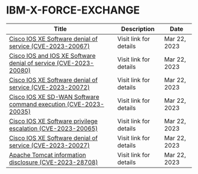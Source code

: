

# IBM-X-FORCE-EXCHANGE

 |Title|Description|Date|
 |---|---|---|
 |[Cisco IOS XE Software denial of service (CVE-2023-20067)](https://exchange.xforce.ibmcloud.com/activity/list?filter=Vulnerabilities)|Visit link for details|Mar 22, 2023|
 |[Cisco IOS and IOS XE Software denial of service (CVE-2023-20080)](https://exchange.xforce.ibmcloud.com/activity/list?filter=Vulnerabilities)|Visit link for details|Mar 22, 2023|
 |[Cisco IOS XE Software denial of service (CVE-2023-20072)](https://exchange.xforce.ibmcloud.com/activity/list?filter=Vulnerabilities)|Visit link for details|Mar 22, 2023|
 |[Cisco IOS XE SD-WAN Software command execution (CVE-2023-20035)](https://exchange.xforce.ibmcloud.com/activity/list?filter=Vulnerabilities)|Visit link for details|Mar 22, 2023|
 |[Cisco IOS XE Software privilege escalation (CVE-2023-20065)](https://exchange.xforce.ibmcloud.com/activity/list?filter=Vulnerabilities)|Visit link for details|Mar 22, 2023|
 |[Cisco IOS XE Software denial of service (CVE-2023-20027)](https://exchange.xforce.ibmcloud.com/activity/list?filter=Vulnerabilities)|Visit link for details|Mar 22, 2023|
 |[Apache Tomcat information disclosure (CVE-2023-28708)](https://exchange.xforce.ibmcloud.com/activity/list?filter=Vulnerabilities)|Visit link for details|Mar 22, 2023|
 